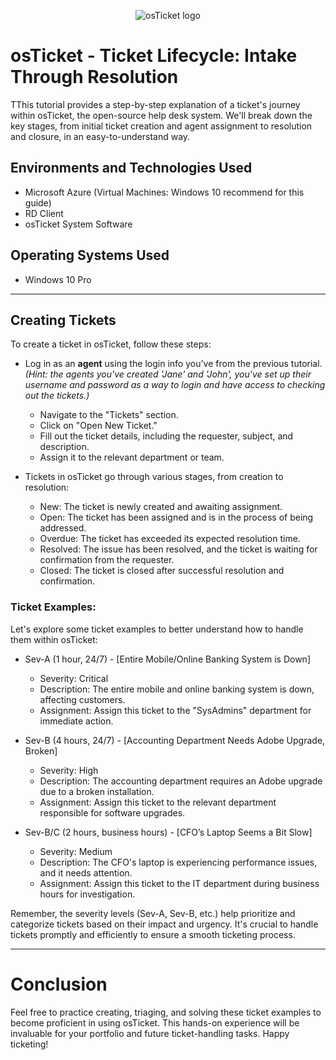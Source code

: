 <p align="center">
<img src="https://i.imgur.com/Clzj7Xs.png" alt="osTicket logo"/>
</p>

<h1>osTicket - Ticket Lifecycle: Intake Through Resolution</h1>
TThis tutorial provides a step-by-step explanation of a ticket's journey within osTicket, the open-source help desk system. We'll break down the key stages, from initial ticket creation and agent assignment to resolution and closure, in an easy-to-understand way.<br />

<h2>Environments and Technologies Used</h2>

- Microsoft Azure (Virtual Machines: Windows 10 recommend for this guide)
- RD Client
- osTicket System Software

<h2>Operating Systems Used </h2>

- Windows 10 Pro

-----

<h2>Creating Tickets</h2>
<p>To create a ticket in osTicket, follow these steps:</p>

- Log in as an **agent** using the login info you've from the previous tutorial. *(Hint: the agents you've created 'Jane' and 'John', you've set up their username and password as a way to login and have access to checking out the tickets.)*
    - Navigate to the "Tickets" section.
    - Click on "Open New Ticket."
    - Fill out the ticket details, including the requester, subject, and description.
    - Assign it to the relevant department or team.

- Tickets in osTicket go through various stages, from creation to resolution:
    - New: The ticket is newly created and awaiting assignment.
    - Open: The ticket has been assigned and is in the process of being addressed.
    - Overdue: The ticket has exceeded its expected resolution time.
    - Resolved: The issue has been resolved, and the ticket is waiting for confirmation from the requester.
    - Closed: The ticket is closed after successful resolution and confirmation.

<h3>Ticket Examples:</h3>
<p>Let's explore some ticket examples to better understand how to handle them within osTicket:</p>

- Sev-A (1 hour, 24/7) - [Entire Mobile/Online Banking System is Down]
    - Severity: Critical
    - Description: The entire mobile and online banking system is down, affecting customers.
    - Assignment: Assign this ticket to the "SysAdmins" department for immediate action.

- Sev-B (4 hours, 24/7) - [Accounting Department Needs Adobe Upgrade, Broken]
    - Severity: High
    - Description: The accounting department requires an Adobe upgrade due to a broken installation.
    - Assignment: Assign this ticket to the relevant department responsible for software upgrades.

- Sev-B/C (2 hours, business hours) - [CFO’s Laptop Seems a Bit Slow]
    - Severity: Medium
    - Description: The CFO's laptop is experiencing performance issues, and it needs attention.
    - Assignment: Assign this ticket to the IT department during business hours for investigation.

<p>Remember, the severity levels (Sev-A, Sev-B, etc.) help prioritize and categorize tickets based on their impact and urgency. It's crucial to handle tickets promptly and efficiently to ensure a smooth ticketing process.</p>

-----

<h1>Conclusion</h1>
Feel free to practice creating, triaging, and solving these ticket examples to become proficient in using osTicket. This hands-on experience will be invaluable for your portfolio and future ticket-handling tasks. Happy ticketing!
